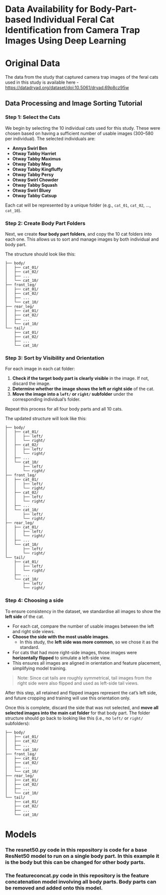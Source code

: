 # Data Availability for Body-Part-based Individual Feral Cat Identification from Camera Trap Images Using Deep Learning

# Original Data
The data from the study that captured camera trap images of the feral cats used in this study is available here - https://datadryad.org/dataset/doi:10.5061/dryad.69p8cz95w

## Data Processing and Image Sorting Tutorial

### Step 1: Select the Cats

We begin by selecting the 10 individual cats used for this study. These were chosen based on having a sufficient number of usable images (300–580 per individual). The selected individuals are:

- **Annya Swirl Ben**
- **Otway Tabby Harriet**
- **Otway Tabby Maximus**
- **Otway Tabby Meg**
- **Otway Tabby Kingfluffy**
- **Otway Tabby Persy**
- **Otway Swirl Chowder**
- **Otway Tabby Squash**
- **Otway Swirl Bluey**
- **Otway Tabby Catsup**

Each cat will be represented by a unique folder (e.g., `cat_01`, `cat_02`, ..., `cat_10`).

### Step 2: Create Body Part Folders

Next, we create **four body part folders**, and copy the 10 cat folders into each one. This allows us to sort and manage images by both individual and body part.

The structure should look like this:

```
├── body/
│   ├── cat_01/
│   ├── cat_02/
│   ├── ...
│   └── cat_10/
├── front_leg/
│   ├── cat_01/
│   ├── cat_02/
│   ├── ...
│   └── cat_10/
├── rear_leg/
│   ├── cat_01/
│   ├── cat_02/
│   ├── ...
│   └── cat_10/
└── tail/
    ├── cat_01/
    ├── cat_02/
    ├── ...
    └── cat_10/
```
### Step 3: Sort by Visibility and Orientation

For each image in each cat folder:

1. **Check if the target body part is clearly visible** in the image. If not, discard the image.
2. **Determine whether the image shows the left or right side** of the cat.
3. **Move the image into a `left/` or `right/` subfolder** under the corresponding individual’s folder.

Repeat this process for all four body parts and all 10 cats.

The updated structure will look like this:
```
├── body/
│   ├── cat_01/
│   │   ├── left/
│   │   └── right/
│   ├── cat_02/
│   │   ├── left/
│   │   └── right/
│   ├── ...
│   └── cat_10/
│       ├── left/
│       └── right/
├── front_leg/
│   ├── cat_01/
│   │   ├── left/
│   │   └── right/
│   ├── cat_02/
│   │   ├── left/
│   │   └── right/
│   ├── ...
│   └── cat_10/
│       ├── left/
│       └── right/
├── rear_leg/
│   ├── cat_01/
│   │   ├── left/
│   │   └── right/
│   ├── ...
│   └── cat_10/
│       ├── left/
│       └── right/
└── tail/
    ├── cat_01/
    │   ├── left/
    │   └── right/
    ├── ...
    └── cat_10/
        ├── left/
        └── right/
```
### Step 4: Choosing a side

To ensure consistency in the dataset, we standardise all images to show the **left side** of the cat.

- For each cat, compare the number of usable images between the left and right side views.
- **Choose the side with the most usable images**.
  - In this study, the **left side was more common**, so we chose it as the standard.
- For cats that had more right-side images, those images were **horizontally flipped** to simulate a left-side view.
- This ensures all images are aligned in orientation and feature placement, simplifying model training.

> Note: Since cat tails are roughly symmetrical, tail images from the right side were also flipped and used as left-side tail views.

After this step, all retained and flipped images represent the cat’s left side, and future cropping and training will use this orientation only.

Once this is complete, discard the side that was not selected, and **move all selected images into the main cat folder** for that body part. The folder structure should go back to looking like this (i.e., no `left/` or `right/` subfolders):
```
├── body/
│   ├── cat_01/
│   ├── cat_02/
│   ├── ...
│   └── cat_10/
├── front_leg/
│   ├── cat_01/
│   ├── cat_02/
│   ├── ...
│   └── cat_10/
├── rear_leg/
│   ├── cat_01/
│   ├── cat_02/
│   ├── ...
│   └── cat_10/
└── tail/
    ├── cat_01/
    ├── cat_02/
    ├── ...
    └── cat_10/
```

# Models

### The resnet50.py code in this repository is code for a base ResNet50 model to run on a single body part. In this example it is the body but this can be changed for other body parts.

### The featureconcat.py code in this repository is the feature concatenation model involving all body parts. Body parts can be removed and added onto this model.




